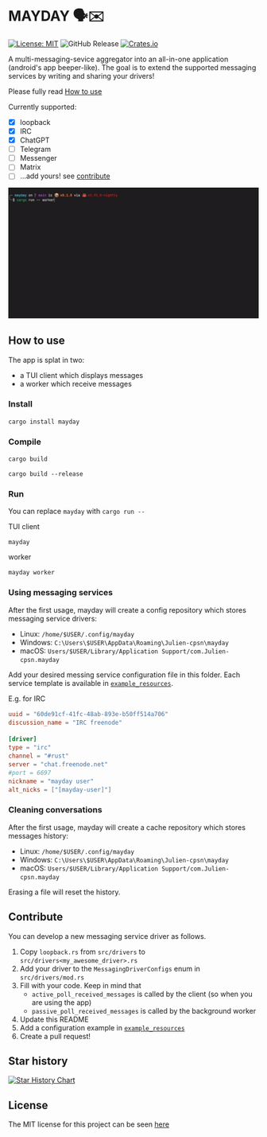 MAYDAY 🗣️✉️
===

[![License: MIT](https://img.shields.io/badge/License-MIT-yellow.svg)](https://opensource.org/licenses/MIT)
![GitHub Release](https://img.shields.io/github/v/release/julien-cpsn/mayday?link=https%3A%2F%2Fgithub.com%2FJulien-cpsn%2FmaydayC%2Freleases%2Flatest)
[![Crates.io](https://repology.org/badge/version-for-repo/crates_io/mayday.svg)](https://crates.io/crates/mayday)

A multi-messaging-sevice aggregator into an all-in-one application (android's app beeper-like).
The goal is to extend the supported messaging services by writing and sharing your drivers!

Please fully read [How to use](#how-to-use)

Currently supported:
- [x] loopback
- [x] IRC
- [x] ChatGPT
- [ ] Telegram
- [ ] Messenger
- [ ] Matrix
- [ ] ...add yours! see [contribute](#contribute)

![demo](./demo.gif)

## How to use

The app is splat in two:
- a TUI client which displays messages
- a worker which receive messages

### Install

```shell
cargo install mayday
```

### Compile

```shell
cargo build
```

```shell
cargo build --release
```

### Run

You can replace `mayday` with `cargo run --`

TUI client

```shell
mayday
```

worker

```shell
mayday worker
```

### Using messaging services

After the first usage, mayday will create a config repository which stores messaging service drivers:
- Linux: `/home/$USER/.config/mayday`
- Windows: `C:\Users\$USER\AppData\Roaming\Julien-cpsn\mayday`
- macOS: `Users/$USER/Library/Application Support/com.Julien-cpsn.mayday`

Add your desired messing service configuration file in this folder. Each service template is available in [`example_resources`](./example_resources).

E.g. for IRC
```toml
uuid = "60de91cf-41fc-48ab-893e-b50ff514a706"
discussion_name = "IRC freenode"

[driver]
type = "irc"
channel = "#rust"
server = "chat.freenode.net"
#port = 6697
nickname = "mayday user"
alt_nicks = ["[mayday-user]"]
```

### Cleaning conversations

After the first usage, mayday will create a cache repository which stores messages history:
- Linux: `/home/$USER/.config/mayday`
- Windows: `C:\Users\$USER\AppData\Roaming\Julien-cpsn\mayday`
- macOS: `Users/$USER/Library/Application Support/com.Julien-cpsn.mayday`

Erasing a file will reset the history.

## Contribute

You can develop a new messaging service driver as follows.

1. Copy `loopback.rs` from `src/drivers` to `src/drivers<my_awesome_driver>.rs`
2. Add your driver to the `MessagingDriverConfigs` enum in `src/drivers/mod.rs`
3. Fill with your code. Keep in mind that
    - `active_poll_received_messages` is called by the client (so when you are using the app)
    - `passive_poll_received_messages` is called by the background worker
4. Update this README
5. Add a configuration example in [`example_resources`](./example_resources)
5. Create a pull request!

## Star history

<a href="https://www.star-history.com/#julien-cpsn/mayday&Date">
 <picture>
   <source media="(prefers-color-scheme: dark)" srcset="https://api.star-history.com/svg?repos=julien-cpsn/mayday&type=Date&theme=dark" />
   <source media="(prefers-color-scheme: light)" srcset="https://api.star-history.com/svg?repos=julien-cpsn/mayday&type=Date" />
   <img alt="Star History Chart" src="https://api.star-history.com/svg?repos=julien-cpsn/mayday&type=Date" />
 </picture>
</a>

## License

The MIT license for this project can be seen [here](./LICENSE)
